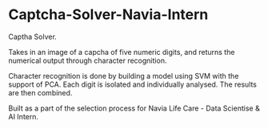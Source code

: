 # Captcha-Solver-Navia-Intern
Captha Solver. 

Takes in an image of a capcha of five numeric digits, and returns the numerical output through character recognition.

Character recognition is done by building a model using SVM with the support of PCA. 
Each digit is isolated and individually analysed. The results are then combined.

Built as a part of the selection process for Navia Life Care - Data Scientise & AI Intern.
